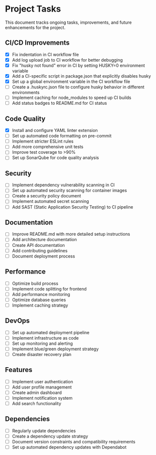 # Project Tasks

This document tracks ongoing tasks, improvements, and future enhancements for the project.

## CI/CD Improvements

- [x] Fix indentation in CI workflow file
- [x] Add log upload job to CI workflow for better debugging
- [x] Fix "husky not found" error in CI by setting HUSKY=0 environment variable
- [x] Add a CI-specific script in package.json that explicitly disables husky
- [x] Set up a global environment variable in the CI workflow file
- [ ] Create a .huskyrc.json file to configure husky behavior in different environments
- [ ] Implement caching for node_modules to speed up CI builds
- [ ] Add status badges to README.md for CI status

## Code Quality

- [x] Install and configure YAML linter extension
- [ ] Set up automated code formatting on pre-commit
- [ ] Implement stricter ESLint rules
- [ ] Add more comprehensive unit tests
- [ ] Improve test coverage to >90%
- [ ] Set up SonarQube for code quality analysis

## Security

- [ ] Implement dependency vulnerability scanning in CI
- [ ] Set up automated security scanning for container images
- [ ] Create a security policy document
- [ ] Implement automated secret scanning
- [ ] Add SAST (Static Application Security Testing) to CI pipeline

## Documentation

- [ ] Improve README.md with more detailed setup instructions
- [ ] Add architecture documentation
- [ ] Create API documentation
- [ ] Add contributing guidelines
- [ ] Document deployment process

## Performance

- [ ] Optimize build process
- [ ] Implement code splitting for frontend
- [ ] Add performance monitoring
- [ ] Optimize database queries
- [ ] Implement caching strategy

## DevOps

- [ ] Set up automated deployment pipeline
- [ ] Implement infrastructure as code
- [ ] Set up monitoring and alerting
- [ ] Implement blue/green deployment strategy
- [ ] Create disaster recovery plan

## Features

- [ ] Implement user authentication
- [ ] Add user profile management
- [ ] Create admin dashboard
- [ ] Implement notification system
- [ ] Add search functionality

## Dependencies

- [ ] Regularly update dependencies
- [ ] Create a dependency update strategy
- [ ] Document version constraints and compatibility requirements
- [ ] Set up automated dependency updates with Dependabot
